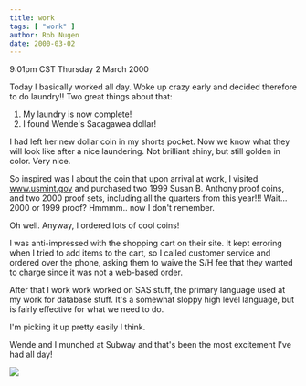 ```yaml
---
title: work
tags: [ "work" ]
author: Rob Nugen
date: 2000-03-02
---
```


<title>Work work work</title>
<p class=date>9:01pm CST Thursday 2 March 2000</p>

<p>Today I basically worked all day.  Woke up crazy early and decided therefore to do laundry!!  Two great things about that:

<p><ol>
<li>My laundry is now complete!
<li>I found Wende's Sacagawea dollar!
</ol>

<p>I had left her new dollar coin in my shorts pocket.  Now we know
what they will look like after a nice laundering.  Not brilliant
shiny, but still golden in color.  Very nice.

<p>So inspired was I about the coin that upon arrival at work, I
visited <a href="https://www.usmint.gov">www.usmint.gov</a> and
purchased two 1999 Susan B. Anthony proof coins, and two 2000 proof
sets, including all the quarters from this year!!!  Wait... 2000 or
1999 proof?  Hmmmm.. now I don't remember.

<p>Oh well.  Anyway, I ordered lots of cool coins!

<p>I was anti-impressed with the shopping cart on their site.  It kept
erroring when I tried to add items to the cart, so I called customer
service and ordered over the phone, asking them to waive the S/H fee
that they wanted to charge since it was not a web-based order.

<p>After that I work work worked on SAS stuff, the primary language
used at my work for database stuff.  It's a somewhat sloppy high level
language, but is fairly effective for what we need to do.

<p>I'm picking it up pretty easily I think.

<p>Wende and I munched at Subway and that's been the most excitement
I've had all day!

<p><img src='/images/rob/wL-ROB.gif'>

